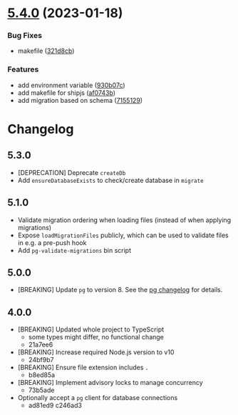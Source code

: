 # [5.4.0](https://github.com/thomwright/postgres-migrations/compare/v5.3.0...v5.4.0) (2023-01-18)


### Bug Fixes

* makefile ([321d8cb](https://github.com/thomwright/postgres-migrations/commit/321d8cb75b202313d0729e10672a07564c03b1ac))


### Features

* add environment variable ([930b07c](https://github.com/thomwright/postgres-migrations/commit/930b07c736aafaf25985536480a96026b8118207))
* add makefile for shipjs ([af0743b](https://github.com/thomwright/postgres-migrations/commit/af0743bbeb20170e7d317543a2dbe4b41d87fcf3))
* add migration based on schema ([7155129](https://github.com/thomwright/postgres-migrations/commit/71551299b4692c2beaa9d62f82b60c377cc2071d))



# Changelog

## 5.3.0

- [DEPRECATION] Deprecate `createDb`
- Add `ensureDatabaseExists` to check/create database in `migrate`

## 5.1.0

- Validate migration ordering when loading files (instead of when applying migrations)
- Expose `loadMigrationFiles` publicly, which can be used to validate files in e.g. a pre-push hook
- Add `pg-validate-migrations` bin script

## 5.0.0

- [BREAKING] Update `pg` to version 8. See the [pg changelog](https://github.com/brianc/node-postgres/blob/master/CHANGELOG.md#pg800) for details.

## 4.0.0

- [BREAKING] Updated whole project to TypeScript
  - some types might differ, no functional change
  - 21a7ee6
- [BREAKING] Increase required Node.js version to v10
  - 24bf9b7
- [BREAKING] Ensure file extension includes `.`
  - b8ed85a
- [BREAKING] Implement advisory locks to manage concurrency
  - 73b5ade
- Optionally accept a `pg` client for database connections
  - ad81ed9 c246ad3
